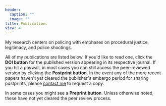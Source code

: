 ```yaml
---
header:
  caption: ""
  image: ""
title: Publications
view: 4
---
```


My research centers on policing with emphases on procedural justice, legitimacy, and police shootings.

All of my publications are listed below. If you'd like to read one, click the **DOI button** for the published version appearing in its respective journal. If you hit a paywall, in most cases you can still access the peer-reviewed version by clicking the **Postprint button**. In the event any of the more recent papers haven't yet cleared the publisher's embargo period for sharing postprints, please [contact me](https://jnix.netlify.app/#contact) to request a copy. 

In some cases you might see a **Preprint button**. Unless otherwise noted, these have not yet cleared the peer review process.